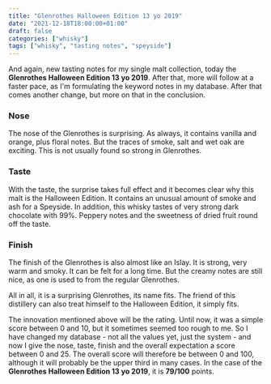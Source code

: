 ```yaml
---
title: "Glenrothes Halloween Edition 13 yo 2019"
date: "2021-12-18T18:00:00+01:00"
draft: false
categories: ["whisky"]
tags: ["whisky", "tasting notes", "speyside"]
---
```


And again, new tasting notes for my single malt collection, today the **Glenrothes Halloween Edition 13 yo 2019**. After that, more will follow at a faster pace, as I'm formulating the keyword notes in my database. After that comes another change, but more on that in the conclusion.

### Nose

The nose of the Glenrothes is surprising. As always, it contains vanilla and orange, plus floral notes. But the traces of smoke, salt and wet oak are exciting. This is not usually found so strong in Glenrothes.

### Taste

With the taste, the surprise takes full effect and it becomes clear why this malt is the Halloween Edition. It contains an unusual amount of smoke and ash for a Speyside. In addition, this whisky tastes of very strong dark chocolate with 99%. Peppery notes and the sweetness of dried fruit round off the taste.

### Finish

The finish of the Glenrothes is also almost like an Islay. It is strong, very warm and smoky. It can be felt for a long time. But the creamy notes are still nice, as one is used to from the regular Glenrothes.

All in all, it is a surprising Glenrothes, its name fits. The friend of this distillery can also treat himself to the Halloween Edition, it simply fits.

The innovation mentioned above will be the rating. Until now, it was a simple score between 0 and 10, but it sometimes seemed too rough to me. So I have changed my database - not all the values yet, just the system - and now I give the nose, taste, finish and the overall expectation a score between 0 and 25. The overall score will therefore be between 0 and 100, although it will probably be the upper third in many cases. In the case of the **Glenrothes 
Halloween Edition 13 yo 2019**, it is **79/100** points.
